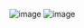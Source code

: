 ![image](https://user-images.githubusercontent.com/121361500/221409825-7dbb8f9d-d3f5-474f-8e28-71f6ecebe99b.png)
![image](https://user-images.githubusercontent.com/121361500/221409837-a32372c6-4b7c-4831-8829-33bab2d1176d.png)

